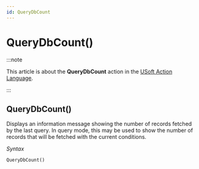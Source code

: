 ```yaml
---
id: QueryDbCount
---
```


# QueryDbCount()




:::note

This article is about the **QueryDbCount** action in the [USoft Action Language](/docs/Task_flow/Action_Language_reference/USoft_Action_Language.md).

:::

## **QueryDbCount()**

Displays an information message showing the number of records fetched by the last query. In query mode, this may be used to show the number of records that will be fetched with the current conditions.

*Syntax*

```
QueryDbCount()
```

 